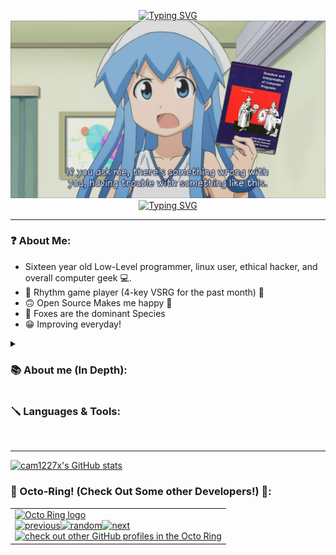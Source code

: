 <p align="center">
	<a href="https://git.io/typing-svg"><img src="https://readme-typing-svg.herokuapp.com?font=Fira+Code&duration=3950&pause=1250&center=true&width=500&lines=%F0%9F%92%99+Cam1227x+%F0%9F%92%99" alt="Typing SVG" /></a>
	<img alt="" src="./imgs/Something_Wrong.jpg">
	<a href="https://git.io/typing-svg"><img src="https://readme-typing-svg.herokuapp.com?font=Fira+Code&duration=3950&pause=1250&center=true&width=500&lines=Progamming+%3C3" alt="Typing SVG" /></a>
</p>
	
---

### ❓ About Me:
* Sixteen year old Low-Level programmer, linux user, ethical hacker, and overall computer geek 💻.
* 🎵 Rhythm game player (4-key VSRG for the past month) 🎵
* 🙃 Open Source Makes me happy 🐧
* 🦊 Foxes are the dominant Species
* 😁 Improving everyday!

<details>
 <summary><h3>📚 About me (In Depth):</h3></summary>
I'm a sixteen year old Low-Level programmer, linux user, ethical hacker, and overall computer geek 💻. The first time I programmed was when I was 12. I got into
programming because all I always wanted to be able to (as nerdy as it sounds...) create operating system, program applications, and create game hacks! I had a really
weird experience with programming in the beginning, which ended up with me quiting, and I switched to study ⚡ electrical engineering ⚡ instead. Which, was difficult but
very enjoyable! But I still knew that I wanted to be able to program amazing things, so I endedup comming back to programming, and started learning C & C++. As of
recently, I Really enjoy learning about systems-level programming, and am currently learning kernel development. I plan to continue learning C, C++ and Assembly, as well
as learn languages like Rust, Zig, and typescript in the future. I also really enjoy participating in online cyber-security competitions, as well as game jams 👾. 
Thanks for checking my page out =)!
</details>

### 🪛 Languages & Tools:
<br />

---
[![cam1227x's GitHub stats](https://github-readme-stats.vercel.app/api?username=cam1227x&theme=react&show_icons=true)](https://github.com/anuraghazra/github-readme-stats)

### 🐙 Octo-Ring! (Check Out Some other Developers!) 🐙:
<table><tbody><tr><td><a href="https://octo-ring.com/"><img src="https://octo-ring.com/static/img/widget/top.png" width="99%" alt="Octo Ring logo" align="top"></a><br><a href="https://octo-ring.com/p/cam1227x/prev"><img src="https://octo-ring.com/static/img/widget/prev.png" width="33%" alt="previous" align="top" title="previous profile"></a><a href="https://octo-ring.com/p/cam1227x/random"><img src="https://octo-ring.com/static/img/widget/random.png" width="33%" alt="random" align="top" title="random profile"></a><a href="https://octo-ring.com/p/cam1227x/next"><img src="https://octo-ring.com/static/img/widget/next.png" width="33%" alt="next" align="top" title="next profile"></a><br><a href="https://octo-ring.com/"><img src="https://octo-ring.com/static/img/widget/bottom.png" width="99%" alt="check out other GitHub profiles in the Octo Ring" align="top"></a></td></tr></tbody></table>

